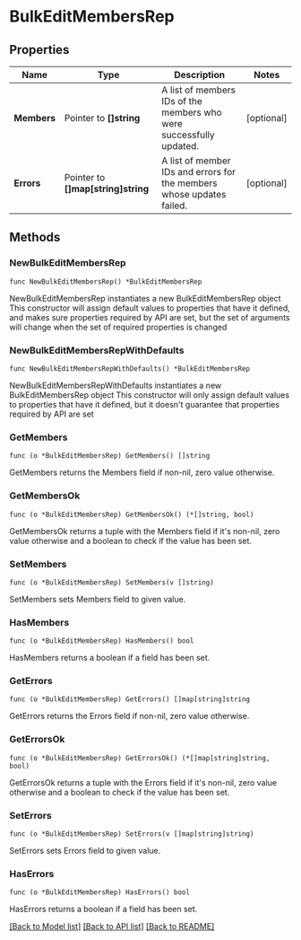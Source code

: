 # BulkEditMembersRep

## Properties

Name | Type | Description | Notes
------------ | ------------- | ------------- | -------------
**Members** | Pointer to **[]string** | A list of members IDs of the members who were successfully updated. | [optional] 
**Errors** | Pointer to **[]map[string]string** | A list of member IDs and errors for the members whose updates failed. | [optional] 

## Methods

### NewBulkEditMembersRep

`func NewBulkEditMembersRep() *BulkEditMembersRep`

NewBulkEditMembersRep instantiates a new BulkEditMembersRep object
This constructor will assign default values to properties that have it defined,
and makes sure properties required by API are set, but the set of arguments
will change when the set of required properties is changed

### NewBulkEditMembersRepWithDefaults

`func NewBulkEditMembersRepWithDefaults() *BulkEditMembersRep`

NewBulkEditMembersRepWithDefaults instantiates a new BulkEditMembersRep object
This constructor will only assign default values to properties that have it defined,
but it doesn't guarantee that properties required by API are set

### GetMembers

`func (o *BulkEditMembersRep) GetMembers() []string`

GetMembers returns the Members field if non-nil, zero value otherwise.

### GetMembersOk

`func (o *BulkEditMembersRep) GetMembersOk() (*[]string, bool)`

GetMembersOk returns a tuple with the Members field if it's non-nil, zero value otherwise
and a boolean to check if the value has been set.

### SetMembers

`func (o *BulkEditMembersRep) SetMembers(v []string)`

SetMembers sets Members field to given value.

### HasMembers

`func (o *BulkEditMembersRep) HasMembers() bool`

HasMembers returns a boolean if a field has been set.

### GetErrors

`func (o *BulkEditMembersRep) GetErrors() []map[string]string`

GetErrors returns the Errors field if non-nil, zero value otherwise.

### GetErrorsOk

`func (o *BulkEditMembersRep) GetErrorsOk() (*[]map[string]string, bool)`

GetErrorsOk returns a tuple with the Errors field if it's non-nil, zero value otherwise
and a boolean to check if the value has been set.

### SetErrors

`func (o *BulkEditMembersRep) SetErrors(v []map[string]string)`

SetErrors sets Errors field to given value.

### HasErrors

`func (o *BulkEditMembersRep) HasErrors() bool`

HasErrors returns a boolean if a field has been set.


[[Back to Model list]](../README.md#documentation-for-models) [[Back to API list]](../README.md#documentation-for-api-endpoints) [[Back to README]](../README.md)


